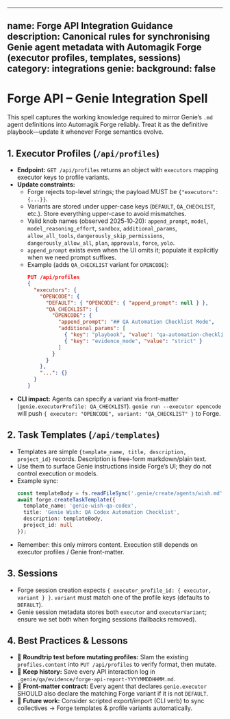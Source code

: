 
---
name: Forge API Integration Guidance
description: Canonical rules for synchronising Genie agent metadata with Automagik Forge (executor profiles, templates, sessions)
category: integrations
genie:
  background: false
---

# Forge API – Genie Integration Spell

This spell captures the working knowledge required to mirror Genie’s `.md` agent definitions into Automagik Forge reliably. Treat it as the definitive playbook—update it whenever Forge semantics evolve.

## 1. Executor Profiles (`/api/profiles`)
- **Endpoint:** `GET /api/profiles` returns an object with `executors` mapping executor keys to profile variants.
- **Update constraints:**
  - Forge rejects top-level strings; the payload MUST be `{"executors": {...}}`.
  - Variants are stored under upper-case keys (`DEFAULT`, `QA_CHECKLIST`, etc.). Store everything upper-case to avoid mismatches.
  - Valid knob names (observed 2025‑10‑20): `append_prompt`, `model`, `model_reasoning_effort`, `sandbox`, `additional_params`, `allow_all_tools`, `dangerously_skip_permissions`, `dangerously_allow_all`, `plan`, `approvals`, `force`, `yolo`.
  - `append_prompt` exists even when the UI omits it; populate it explicitly when we need prompt suffixes.
  - Example (adds `QA_CHECKLIST` variant for `OPENCODE`):
    ```json
    PUT /api/profiles
    {
      "executors": {
        "OPENCODE": {
          "DEFAULT": { "OPENCODE": { "append_prompt": null } },
          "QA_CHECKLIST": {
            "OPENCODE": {
              "append_prompt": "## QA Automation Checklist Mode",
              "additional_params": [
                { "key": "playbook", "value": "qa-automation-checklist" },
                { "key": "evidence_mode", "value": "strict" }
              ]
            }
          }
        },
        "...": {}
      }
    }
    ```
- **CLI impact:** Agents can specify a variant via front-matter (`genie.executorProfile: QA_CHECKLIST`). `genie run --executor opencode` will push `{ executor: "OPENCODE", variant: "QA_CHECKLIST" }` to Forge.

## 2. Task Templates (`/api/templates`)
- Templates are simple `{template_name, title, description, project_id}` records. Description is free-form markdown/plain text.
- Use them to surface Genie instructions inside Forge’s UI; they do not control execution or models.
- Example sync:
  ```ts
  const templateBody = fs.readFileSync('.genie/create/agents/wish.md', 'utf8');
  await forge.createTaskTemplate({
    template_name: 'genie-wish-qa-codex',
    title: 'Genie Wish: QA Codex Automation Checklist',
    description: templateBody,
    project_id: null
  });
  ```
- Remember: this only mirrors content. Execution still depends on executor profiles / Genie front-matter.

## 3. Sessions
- Forge session creation expects `{ executor_profile_id: { executor, variant } }`. `variant` must match one of the profile keys (defaults to `DEFAULT`).
- Genie session metadata stores both `executor` and `executorVariant`; ensure we set both when forging sessions (fallbacks removed).

## 4. Best Practices & Lessons
- 🔁 **Roundtrip test before mutating profiles:** Slam the existing `profiles.content` into `PUT /api/profiles` to verify format, then mutate.
- 🪪 **Keep history:** Save every API interaction log in `.genie/qa/evidence/forge-api-report-YYYYMMDDHHMM.md`.
- 📜 **Front-matter contract:** Every agent that declares `genie.executor` SHOULD also declare the matching Forge variant if it is not `DEFAULT`.
- 🧩 **Future work:** Consider scripted export/import (CLI verb) to sync collectives → Forge templates & profile variants automatically.
